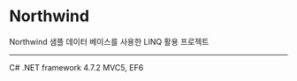 # Northwind
Northwind 샘플 데이터 베이스를 사용한 LINQ 활용 프로젝트

---------------------------------------------------------------
C# .NET framework 4.7.2
MVC5, EF6
